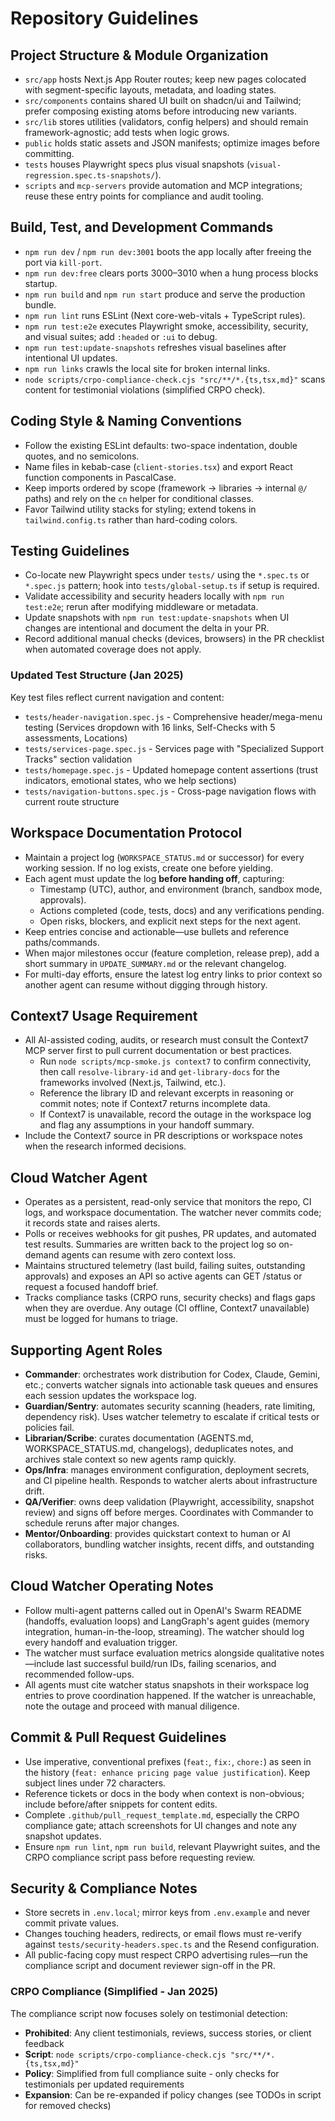 # Repository Guidelines

## Project Structure & Module Organization
- `src/app` hosts Next.js App Router routes; keep new pages colocated with segment-specific layouts, metadata, and loading states.
- `src/components` contains shared UI built on shadcn/ui and Tailwind; prefer composing existing atoms before introducing new variants.
- `src/lib` stores utilities (validators, config helpers) and should remain framework-agnostic; add tests when logic grows.
- `public` holds static assets and JSON manifests; optimize images before committing.
- `tests` houses Playwright specs plus visual snapshots (`visual-regression.spec.ts-snapshots/`).
- `scripts` and `mcp-servers` provide automation and MCP integrations; reuse these entry points for compliance and audit tooling.

## Build, Test, and Development Commands
- `npm run dev` / `npm run dev:3001` boots the app locally after freeing the port via `kill-port`.
- `npm run dev:free` clears ports 3000–3010 when a hung process blocks startup.
- `npm run build` and `npm run start` produce and serve the production bundle.
- `npm run lint` runs ESLint (Next core-web-vitals + TypeScript rules).
- `npm run test:e2e` executes Playwright smoke, accessibility, security, and visual suites; add `:headed` or `:ui` to debug.
- `npm run test:update-snapshots` refreshes visual baselines after intentional UI updates.
- `npm run links` crawls the local site for broken internal links.
- `node scripts/crpo-compliance-check.cjs "src/**/*.{ts,tsx,md}"` scans content for testimonial violations (simplified CRPO check).

## Coding Style & Naming Conventions
- Follow the existing ESLint defaults: two-space indentation, double quotes, and no semicolons.
- Name files in kebab-case (`client-stories.tsx`) and export React function components in PascalCase.
- Keep imports ordered by scope (framework → libraries → internal `@/` paths) and rely on the `cn` helper for conditional classes.
- Favor Tailwind utility stacks for styling; extend tokens in `tailwind.config.ts` rather than hard-coding colors.

## Testing Guidelines
- Co-locate new Playwright specs under `tests/` using the `*.spec.ts` or `*.spec.js` pattern; hook into `tests/global-setup.ts` if setup is required.
- Validate accessibility and security headers locally with `npm run test:e2e`; rerun after modifying middleware or metadata.
- Update snapshots with `npm run test:update-snapshots` when UI changes are intentional and document the delta in your PR.
- Record additional manual checks (devices, browsers) in the PR checklist when automated coverage does not apply.

### Updated Test Structure (Jan 2025)
Key test files reflect current navigation and content:
- `tests/header-navigation.spec.js` - Comprehensive header/mega-menu testing (Services dropdown with 16 links, Self-Checks with 5 assessments, Locations)
- `tests/services-page.spec.js` - Services page with "Specialized Support Tracks" section validation
- `tests/homepage.spec.js` - Updated homepage content assertions (trust indicators, emotional states, who we help sections)
- `tests/navigation-buttons.spec.js` - Cross-page navigation flows with current route structure

## Workspace Documentation Protocol
- Maintain a project log (`WORKSPACE_STATUS.md` or successor) for every working session. If no log exists, create one before yielding.
- Each agent must update the log **before handing off**, capturing:
  - Timestamp (UTC), author, and environment (branch, sandbox mode, approvals).
  - Actions completed (code, tests, docs) and any verifications pending.
  - Open risks, blockers, and explicit next steps for the next agent.
- Keep entries concise and actionable—use bullets and reference paths/commands.
- When major milestones occur (feature completion, release prep), add a short summary in `UPDATE_SUMMARY.md` or the relevant changelog.
- For multi-day efforts, ensure the latest log entry links to prior context so another agent can resume without digging through history.

## Context7 Usage Requirement


- All AI-assisted coding, audits, or research must consult the Context7 MCP server first to pull current documentation or best practices.
  - Run `node scripts/mcp-smoke.js context7` to confirm connectivity, then call `resolve-library-id` and `get-library-docs` for the frameworks involved (Next.js, Tailwind, etc.).
  - Reference the library ID and relevant excerpts in reasoning or commit notes; note if Context7 returns incomplete data.
  - If Context7 is unavailable, record the outage in the workspace log and flag any assumptions in your handoff summary.
- Include the Context7 source in PR descriptions or workspace notes when the research informed decisions.


## Cloud Watcher Agent
- Operates as a persistent, read-only service that monitors the repo, CI logs, and workspace documentation. The watcher never commits code; it records state and raises alerts.
- Polls or receives webhooks for git pushes, PR updates, and automated test results. Summaries are written back to the project log so on-demand agents can resume with zero context loss.
- Maintains structured telemetry (last build, failing suites, outstanding approvals) and exposes an API so active agents can GET /status or request a focused handoff brief.
- Tracks compliance tasks (CRPO runs, security checks) and flags gaps when they are overdue. Any outage (CI offline, Context7 unavailable) must be logged for humans to triage.

## Supporting Agent Roles
- **Commander**: orchestrates work distribution for Codex, Claude, Gemini, etc.; converts watcher signals into actionable task queues and ensures each session updates the workspace log.
- **Guardian/Sentry**: automates security scanning (headers, rate limiting, dependency risk). Uses watcher telemetry to escalate if critical tests or policies fail.
- **Librarian/Scribe**: curates documentation (AGENTS.md, WORKSPACE_STATUS.md, changelogs), deduplicates notes, and archives stale context so new agents ramp quickly.
- **Ops/Infra**: manages environment configuration, deployment secrets, and CI pipeline health. Responds to watcher alerts about infrastructure drift.
- **QA/Verifier**: owns deep validation (Playwright, accessibility, snapshot review) and signs off before merges. Coordinates with Commander to schedule reruns after major changes.
- **Mentor/Onboarding**: provides quickstart context to human or AI collaborators, bundling watcher insights, recent diffs, and outstanding risks.

## Cloud Watcher Operating Notes
- Follow multi-agent patterns called out in OpenAI's Swarm README (handoffs, evaluation loops) and LangGraph's agent guides (memory integration, human-in-the-loop, streaming). The watcher should log every handoff and evaluation trigger.
- The watcher must surface evaluation metrics alongside qualitative notes—include last successful build/run IDs, failing scenarios, and recommended follow-ups.
- All agents must cite watcher status snapshots in their workspace log entries to prove coordination happened. If the watcher is unreachable, note the outage and proceed with manual diligence.

## Commit & Pull Request Guidelines
- Use imperative, conventional prefixes (`feat:`, `fix:`, `chore:`) as seen in the history (`feat: enhance pricing page value justification`). Keep subject lines under 72 characters.
- Reference tickets or docs in the body when context is non-obvious; include before/after snippets for content edits.
- Complete `.github/pull_request_template.md`, especially the CRPO compliance gate; attach screenshots for UI changes and note any snapshot updates.
- Ensure `npm run lint`, `npm run build`, relevant Playwright suites, and the CRPO compliance script pass before requesting review.

## Security & Compliance Notes
- Store secrets in `.env.local`; mirror keys from `.env.example` and never commit private values.
- Changes touching headers, redirects, or email flows must re-verify against `tests/security-headers.spec.ts` and the Resend configuration.
- All public-facing copy must respect CRPO advertising rules—run the compliance script and document reviewer sign-off in the PR.

### CRPO Compliance (Simplified - Jan 2025)
The compliance script now focuses solely on testimonial detection:
- **Prohibited**: Any client testimonials, reviews, success stories, or client feedback
- **Script**: `node scripts/crpo-compliance-check.cjs "src/**/*.{ts,tsx,md}"`
- **Policy**: Simplified from full compliance suite - only checks for testimonials per updated requirements
- **Expansion**: Can be re-expanded if policy changes (see TODOs in script for removed checks)
